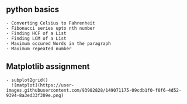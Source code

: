 ## python basics

    - Converting Celsius to Fahrenheit
    - Fibonacci series upto nth number
    - Finding HCF of a List
    - Finding LCM of a List
    - Maximum occured Words in the paragraph
    - Maximum repeated number

## Matplotlib assignment

    - subplot2grid()  
      ![matplot](https://user-images.githubusercontent.com/93982828/149071175-09cdb1f0-f0f6-4d52-9394-8a3ed33f309e.png)

